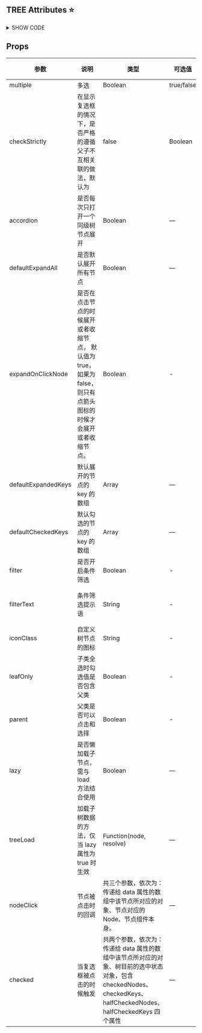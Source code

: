 

## TREE Attributes :star:

<details>
<summary>SHOW CODE</summary>

```html
 <bee-form v-model="form" :option="option" @submit="submit"></bee-form>

<script>
let baseUrl = 'https://cli.avuejs.com/api/area'
const DIC=  [
      {
        label: '一级1',
        value: 1,
        children:[{
            label: '子类',
            value: 100,
        }]
      }, {
        label: '一级2',
        value: 2,
      },{
        label: '一级3',
        value: 3,
      }, {
        label: '一级4',
        value: 4,
      },{
        label: '一级5',
        value: 5,
      }, {
        label: '一级6',
        value: 6,
      },{
        label: '一级7',
        value: 7,
      }, {
        label: '一级8',
        value: 8,
      }, {
        label: '一级9',
        value: 9,
      }, {
        label: '一级10',
        value: 10,
      }
    ]
export default {
    data() {
      return {
        form:{
          tree1:1,
          tree2:[1,2]
        },
        option:{
          labelWidth: 120,
          column: [{
              label: '单选下拉',
              prop: 'tree1',
              filter:false,
              type: 'tree',
              dicData:DIC
          }, {
              label: '多选下拉',
              prop: 'tree2',
              type: 'tree',
              filterText:'搜索关键字制自定义',
              multiple:true,
              dicData:DIC,
          },{
            label:'懒加载',
            prop:'id',
            type:'tree',
            props: {
              label: 'name',
              value: 'code'
            },
            lazy:true,
            treeLoad: (node, resolve)=> {
              let stop_level = 2;
              let level = node.level;
              let data = node.data || {}
              let code = data.code;
              let list = [];
              let callback = () => {
                resolve((list || []).map(ele => {
                  return Object.assign(ele, {
                    leaf: level >= stop_level
                  })
                }));
              }
              if (level == 0) {
                axios.get(`${baseUrl}/getProvince`).then(res => {
                  list = res.data.data;
                  callback()
                })
              }
              if (level == 1) {
                axios.get(`${baseUrl}/getCity/${code}`).then(res => {
                  list = res.data.data;
                  callback()
                })
              } else if (level == 2) {
                axios.get(`${baseUrl}/getArea/${code}`).then(res => {
                  list = res.data.data;
                  callback()
                })
              }else{
                list=[]
                callback()
              }
            },
            nodeClick(data,node,doc) {
                alert(33)
            }
          }]
        }
      };
    }
}
</script>
```

</details>

## Props

| 参数                 | 说明                                                              | 类型              | 可选值      | 默认值      |
|---------------------|-------------------------------------------------------------------|--------------------|------------|----------|
| multiple            | 多选                                                             | Boolean                                                                                                         | true/false | false    |
| checkStrictly       | 在显示复选框的情况下，是否严格的遵循父子不互相关联的做法，默认为                               | false                                                                                                           | Boolean    | —        |
| accordion           | 是否每次只打开一个同级树节点展开                                               | Boolean                                                                                                         | —          | false    |
| defaultExpandAll    | 是否默认展开所有节点                                                     | Boolean                                                                                                         | —          | false    |
| expandOnClickNode   | 是否在点击节点的时候展开或者收缩节点， 默认值为 true，如果为 false，则只有点箭头图标的时候才会展开或者收缩节点。 | Boolean                                                                                                         | -          | false    |
| defaultExpandedKeys | 默认展开的节点的 key 的数组                                               | Array                                                                                                           | —          | —        |
| defaultCheckedKeys  | 默认勾选的节点的 key 的数组                                               | Array                                                                                                           | —          | —        |
| filter              | 是否开启条件筛选                                                       | Boolean                                                                                                         | -          | true     |
| filterText          | 条件筛选提示语                                                        | String                                                                                                          | -          | 请输入搜索关键字 |
| iconClass           | 自定义树节点的图标                                                      | String                                                                                                          | -          | -        |
| leafOnly            | 子类全选时勾选值是否包含父类                                                 | Boolean                                                                                                         | -          | true     |
| parent              | 父类是否可以点击和选择                                                    | Boolean                                                                                                         | -          | true     |
| lazy                | 是否懒加载子节点，需与 load 方法结合使用                                        | Boolean                                                                                                         | —          | false    |
| treeLoad            | 加载子树数据的方法，仅当 lazy 属性为true 时生效                                  | Function(node, resolve)                                                                                         | —          | —        |
| nodeClick           | 节点被点击时的回调                                                      | 共三个参数，依次为：传递给 data 属性的数组中该节点所对应的对象、节点对应的 Node、节点组件本身。                                                           | —          | —        |
| checked             | 当复选框被点击的时候触发                                                   | 共两个参数，依次为：传递给 data 属性的数组中该节点所对应的对象、树目前的选中状态对象，包含 checkedNodes、checkedKeys、halfCheckedNodes、halfCheckedKeys 四个属性 | —          | —        |
